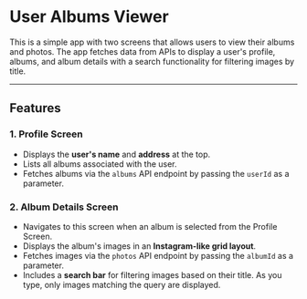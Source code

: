 # User Albums Viewer  

This is a simple app with two screens that allows users to view their albums and photos. The app fetches data 
from APIs to display a user's profile, albums, and album details with a search functionality for filtering images by title.  

---

## Features  

### 1. Profile Screen  
- Displays the **user's name** and **address** at the top.  
- Lists all albums associated with the user.  
- Fetches albums via the `albums` API endpoint by passing the `userId` as a parameter.  

### 2. Album Details Screen  
- Navigates to this screen when an album is selected from the Profile Screen.  
- Displays the album's images in an **Instagram-like grid layout**.  
- Fetches images via the `photos` API endpoint by passing the `albumId` as a parameter.  
- Includes a **search bar** for filtering images based on their title. As you type, only images matching the query are displayed.  
